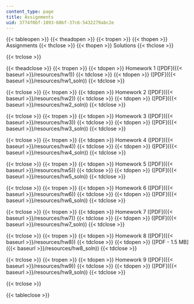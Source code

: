 ```yaml
---
content_type: page
title: Assignments
uid: 3774f0bf-1893-60bf-37c6-5432279abc2e
---
```


{{< tableopen >}}
{{< theadopen >}}
{{< tropen >}}
{{< thopen >}}
Assignments
{{< thclose >}}
{{< thopen >}}
Solutions
{{< thclose >}}

{{< trclose >}}

{{< theadclose >}}
{{< tropen >}}
{{< tdopen >}}
Homework 1 ([PDF]({{< baseurl >}}/resources/hw1))
{{< tdclose >}}
{{< tdopen >}}
([PDF]({{< baseurl >}}/resources/hw1_soln))
{{< tdclose >}}

{{< trclose >}}
{{< tropen >}}
{{< tdopen >}}
Homework 2 ([PDF]({{< baseurl >}}/resources/hw2))
{{< tdclose >}}
{{< tdopen >}}
([PDF]({{< baseurl >}}/resources/hw2_soln))
{{< tdclose >}}

{{< trclose >}}
{{< tropen >}}
{{< tdopen >}}
Homework 3 ([PDF]({{< baseurl >}}/resources/hw3))
{{< tdclose >}}
{{< tdopen >}}
([PDF]({{< baseurl >}}/resources/hw3_soln))
{{< tdclose >}}

{{< trclose >}}
{{< tropen >}}
{{< tdopen >}}
Homework 4 ([PDF]({{< baseurl >}}/resources/hw4))
{{< tdclose >}}
{{< tdopen >}}
([PDF]({{< baseurl >}}/resources/hw4_soln))
{{< tdclose >}}

{{< trclose >}}
{{< tropen >}}
{{< tdopen >}}
Homework 5 ([PDF]({{< baseurl >}}/resources/hw5))
{{< tdclose >}}
{{< tdopen >}}
([PDF]({{< baseurl >}}/resources/hw5_soln))
{{< tdclose >}}

{{< trclose >}}
{{< tropen >}}
{{< tdopen >}}
Homework 6 ([PDF]({{< baseurl >}}/resources/hw6))
{{< tdclose >}}
{{< tdopen >}}
([PDF]({{< baseurl >}}/resources/hw6_soln))
{{< tdclose >}}

{{< trclose >}}
{{< tropen >}}
{{< tdopen >}}
Homework 7 ([PDF]({{< baseurl >}}/resources/hw7))
{{< tdclose >}}
{{< tdopen >}}
([PDF]({{< baseurl >}}/resources/hw7_soln))
{{< tdclose >}}

{{< trclose >}}
{{< tropen >}}
{{< tdopen >}}
Homework 8 ([PDF]({{< baseurl >}}/resources/hw8))
{{< tdclose >}}
{{< tdopen >}}
([PDF - 1.5 MB]({{< baseurl >}}/resources/hw8_soln))
{{< tdclose >}}

{{< trclose >}}
{{< tropen >}}
{{< tdopen >}}
Homework 9 ([PDF]({{< baseurl >}}/resources/hw9))
{{< tdclose >}}
{{< tdopen >}}
([PDF]({{< baseurl >}}/resources/hw9_soln))
{{< tdclose >}}

{{< trclose >}}

{{< tableclose >}}